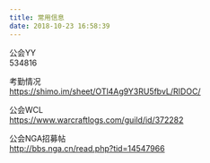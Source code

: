 ```yaml
---
title: 常用信息
date: 2018-10-23 16:58:39
---
```

公会YY   
534816  

考勤情况   
https://shimo.im/sheet/OTl4Ag9Y3RU5fbvL/RIDOC/    

公会WCL    
https://www.warcraftlogs.com/guild/id/372282   
 
公会NGA招募帖    
http://bbs.nga.cn/read.php?tid=14547966   

 


